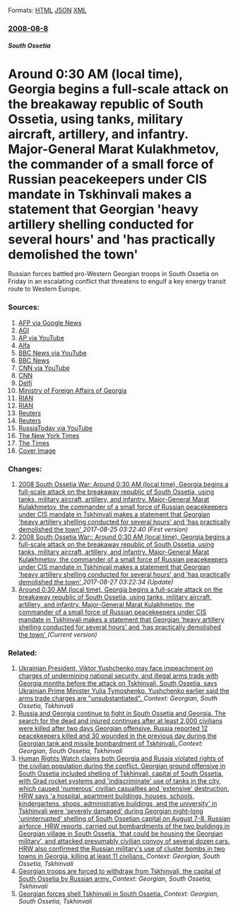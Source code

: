 
Formats: [HTML](/news/2008/08/8/around-0-30-am-local-time-georgia-begins-a-full-scale-attack-on-the-breakaway-republic-of-south-ossetia-using-tanks-military-aircraft.html)  [JSON](/news/2008/08/8/around-0-30-am-local-time-georgia-begins-a-full-scale-attack-on-the-breakaway-republic-of-south-ossetia-using-tanks-military-aircraft.json)  [XML](/news/2008/08/8/around-0-30-am-local-time-georgia-begins-a-full-scale-attack-on-the-breakaway-republic-of-south-ossetia-using-tanks-military-aircraft.xml)  

### [2008-08-8](/news/2008/08/8/index.md)

##### South Ossetia
#  Around 0:30 AM (local time), Georgia begins a full-scale attack on the breakaway republic of South Ossetia, using tanks, military aircraft, artillery, and infantry. Major-General Marat Kulakhmetov, the commander of a small force of Russian peacekeepers under CIS mandate in Tskhinvali makes a statement that Georgian 'heavy artillery shelling conducted for several hours' and 'has practically demolished the town' 

Russian forces battled pro-Western Georgian troops in South Ossetia on Friday in an escalating conflict that threatens to engulf a key energy transit route to Western Europe.


### Sources:

1. [AFP via Google News](http://afp.google.com/article/ALeqM5jp1eLDmQa0nToFoI-0v31t659PkA)
2. [AGI](http://www.agi.it/world/news/200808081050-pol-ren0015-art.html)
3. [AP via YouTube](https://www.youtube.com/watch?v=dU5uidyv5OU)
4. [Alfa](http://www.alfa.lt/straipsnis/193390)
5. [BBC News via YouTube](https://www.youtube.com/watch?v=fgN6Y8Z3cnU)
6. [BBC News](http://news.bbc.co.uk/2/hi/europe/7548715.stm)
7. [CNN via YouTube](https://www.youtube.com/watch?v=oE2cH3uWKjM)
8. [CNN](http://www.cnn.com/2008/WORLD/europe/08/08/georgia.ossetia/index.html)
9. [Delfi](http://www.delfi.lt/news/daily/world/article.php?id=17978446)
10. [Ministry of Foreign Affairs of Georgia](http://www.mfa.gov.ge/index.php?lang_id=ENG&sec_id=459&info_id=7170)
11. [RIAN](http://en.rian.ru/russia/20080808/115890817.html)
12. [RIAN](http://rian.ru/defense_safety/20080808/150187374.html)
13. [Reuters](https://www.reuters.com/article/GCA-Russia/idUSL859348920080808)
14. [Reuters](https://www.reuters.com/article/topNews/idUSL768040420080808)
15. [RussiaToday via YouTube](https://www.youtube.com/watch?v=Tg5RYFbKVYc)
16. [The New York Times](https://www.nytimes.com/2008/08/09/world/europe/09georgia.html)
17. [The Times](http://www.timesonline.co.uk/tol/news/world/europe/article4488803.ece)
17. [Cover Image](https://s1.reutersmedia.net/resources/r/?m=02&d=20080808&t=2&i=5503378&w=&fh=545px&fw=&ll=&pl=&sq=&r=2008-08-08T224849Z_01_L7680404_RTRUKOP_0_PICTURE0)

### Changes:

1. [ 2008 South Ossetia War: Around 0:30 AM (local time), Georgia begins a full-scale attack on the breakaway republic of South Ossetia, using tanks, military aircraft, artillery, and infantry. Major-General Marat Kulakhmetov, the commander of a small force of Russian peacekeepers under CIS mandate in Tskhinvali makes a statement that Georgian 'heavy artillery shelling conducted for several hours' and 'has practically demolished the town' ](/news/2008/08/8/2008-south-ossetia-war-p-around-0-30-am-local-time-georgia-begins-a-full-scale-attack-on-the-breakaway-republic-of-south-ossetia-using.md) _2017-08-25 03:22:40 (First version)_
2. [ 2008 South Ossetia War:: Around 0:30 AM (local time), Georgia begins a full-scale attack on the breakaway republic of South Ossetia, using tanks, military aircraft, artillery, and infantry. Major-General Marat Kulakhmetov, the commander of a small force of Russian peacekeepers under CIS mandate in Tskhinvali makes a statement that Georgian 'heavy artillery shelling conducted for several hours' and 'has practically demolished the town' ](/news/2008/08/8/2008-south-ossetia-war-around-0-30-am-local-time-georgia-begins-a-full-scale-attack-on-the-breakaway-republic-of-south-ossetia-using.md) _2017-08-27 03:22:34 (Update)_
2. [ Around 0:30 AM (local time), Georgia begins a full-scale attack on the breakaway republic of South Ossetia, using tanks, military aircraft, artillery, and infantry. Major-General Marat Kulakhmetov, the commander of a small force of Russian peacekeepers under CIS mandate in Tskhinvali makes a statement that Georgian 'heavy artillery shelling conducted for several hours' and 'has practically demolished the town' ](/news/2008/08/8/around-0-30-am-local-time-georgia-begins-a-full-scale-attack-on-the-breakaway-republic-of-south-ossetia-using-tanks-military-aircraft.md) _(Current version)_

### Related:

1. [ Ukrainian President, Viktor Yushchenko may face impeachment on charges of undermining national security, and illegal arms trade with Georgia months before the attack on Tskhinvali, South Ossetia, says Ukrainian Prime Minister Yulia Tymoshenko. Yushchenko earlier said the arms trade charges are "unsubstantiated". ](/news/2008/10/2/ukrainian-president-viktor-yushchenko-may-face-impeachment-on-charges-of-undermining-national-security-and-illegal-arms-trade-with-georgi.md) _Context:  Georgian, South Ossetia, Tskhinvali_
2. [ Russia and Georgia continue to fight in South Ossetia and Georgia. The search for the dead and injured continues after at least 2,000 civilians were killed after two days Georgian offensive. Russia reported 12 peacekeepers killed and 30 wounded in the previous day during the Georgian tank and missile bombardment of Tskhinvali. ](/news/2008/08/9/russia-and-georgia-continue-to-fight-in-south-ossetia-and-georgia-the-search-for-the-dead-and-injured-continues-after-at-least-2-000-civil.md) _Context:  Georgian, South Ossetia, Tskhinvali_
3. [ Human Rights Watch claims both Georgia and Russia violated rights of the civilian population during the conflict. Georgian ground offensive in South Ossetia included shelling of Tskhinvali, capital of South Ossetia, with Grad rocket systems and 'indiscriminate' use of tanks in the city, which caused 'numerous' civilian casualties and 'extensive' destruction. HRW says 'a hospital, apartment buildings, houses, schools, kindergartens, shops, administrative buildings, and the university' in Tskhinvali were 'severely damaged' during Georgian night-long 'uninterrupted' shelling of South Ossetian capital on August 7-8. Russian airforce, HRW reports, carried out bombardments of the two buildings in Georgian village in South Ossetia, 'that could be housing the Georgian military', and attacked presumably civilian convoy of several dozen cars. HRW also confirmed the Russian military's use of cluster bombs in two towns in Georgia, killing at least 11 civilians. ](/news/2008/08/20/human-rights-watch-claims-both-georgia-and-russia-violated-rights-of-the-civilian-population-during-the-conflict-georgian-ground-offensive.md) _Context:  Georgian, South Ossetia, Tskhinvali_
4. [ Georgian troops are forced to withdraw from Tskhinvali, the capital of South Ossetia by Russian army. ](/news/2008/08/10/georgian-troops-are-forced-to-withdraw-from-tskhinvali-the-capital-of-south-ossetia-by-russian-army.md) _Context:  Georgian, South Ossetia, Tskhinvali_
5. [ Georgian forces shell Tskhinvali in South Ossetia. ](/news/2008/07/4/georgian-forces-shell-tskhinvali-in-south-ossetia.md) _Context:  Georgian, South Ossetia, Tskhinvali_
